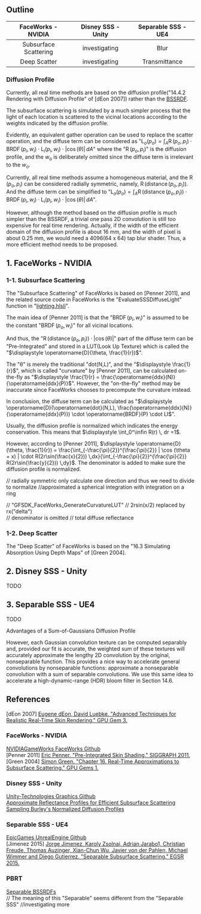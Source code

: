 ## Outline
FaceWorks - NVIDIA | Disney SSS - Unity | Separable SSS - UE4  
:-: | :-: | :-:  
Subsurface Scattering | investigating |  Blur
Deep Scatter | investigating |  Transmittance

### Diffusion Profile  

Currently, all real time methods are based on the diffusion profile("14.4.2 Rendering with Diffusion Profile" of [dEon 2007]) rather than the [BSSRDF](https://www.pbr-book.org/3ed-2018/Color_and_Radiometry/Surface_Reflection#TheBSSRDF).  

The subsurface scattering is simulated by a much simpler process that the light of each location is scattered to the vicinal locations according to the weights indicated by the diffusion profile.  

Evidently, an equivalent gather operation can be used to replace the scatter operation, and the diffuse term can be considered as "$\displaystyle \operatorname{L}_o(p_o) = \int_A \operatorname{R}(p_o, p_i) \cdot \operatorname{BRDF}(p_i, w_i) \cdot \operatorname{L_i}(p_i, w_i) \cdot |\cos(\theta)| \, dA$" where the "$\displaystyle \operatorname{R}(p_o, p_i)$" is the diffusion profile, and the $\displaystyle w_o$ is deliberately omitted since the diffuse term is irrelevant to the $\displaystyle w_o$.  

Currently, all real time methods assume a homogeneous material, and the $\displaystyle \operatorname{R}(p_o, p_i)$ can be considered radially symmetric, namely, $\displaystyle \operatorname{R}(\operatorname{distance}(p_o, p_i))$. And the diffuse term can be simplified to "$\displaystyle \operatorname{L}_o(p_o) = \int_A \operatorname{R}(\operatorname{distance}(p_o, p_i)) \cdot \operatorname{BRDF}(p_i, w_i) \cdot \operatorname{L_i}(p_i, w_i) \cdot |\cos(\theta)| \, dA$".

However, although the method based on the diffusion profile is much simpler than the BSSRDF, a trivial one pass 2D convolution is still too expensive for real time rendering. Actually, if the width of the efficient domain of the diffusion profile is about 16 mm, and the width of pixel is about 0.25 mm, we would need a 4096(64 x 64) tap blur shader. Thus, a more efficient method needs to be proposed.

## 1\. FaceWorks - NVIDIA

### 1-1\. Subsurface Scattering
The "Subsurface Scattering" of FaceWorks is based on \[Penner 2011\], and the related source code in FaceWorks is the "EvaluateSSSDiffuseLight" function in "[lighting.hlsli](https://github.com/NVIDIAGameWorks/FaceWorks/blob/master/samples/d3d11/shaders/lighting.hlsli)".  

The main idea of \[Penner 2011\] is that the "$\displaystyle \operatorname{BRDF}(p_i, w_i)$" is assumed to be the constant "$\displaystyle \operatorname{BRDF}(p_o, w_i)$" for all vicinal locations.  

And thus, the "$\displaystyle \operatorname{R}(\operatorname{distance}(p_o, p_i)) \cdot |\cos(\theta)|$" part of the diffuse term can be "Pre-Integrated" and stored in a LUT(Look Up Texture) which is called the "$\displaystyle \operatorname{D}(\theta, \frac{1}{r})$".   

The "θ" is merely the traditional "dot(N,L)", and the "$\displaystyle \frac{1}{r}$", which is called "curvature" by \[Penner 2011\], can be calculated on-the-fly as "$\displaystyle \frac{1}{r} = \frac{\operatorname{ddx}(N)}{\operatorname{ddx}(P)}$". However, the "on-the-fly" method may be inaccurate since FaceWorks chooses to precompute the curvature instead.  

In conclusion, the diffuse term can be calculated as "$\displaystyle \operatorname{D}(\operatorname{dot}(N,L), \frac{\operatorname{ddx}(N)}{\operatorname{ddx}(P)}) \cdot \operatorname{BRDF}(P) \cdot LI$".
 
Usually, the diffusion profile is normalized which indicates the energy conservation. This means that $\displaystyle \int_0^\infin R(r) \, dr =1$.  

However, according to \[Penner 2011\], $\displaystyle \operatorname{D}(\theta, \frac{1}{r}) = \frac{\int_{-\frac{\pi}{2}}^{\frac{\pi}{2}} | \cos (\theta + x) | \cdot R(2r\sin(\frac{x}{2})) \,dx}{\int_{-\frac{\pi}{2}}^{\frac{\pi}{2}} R(2r\sin(\frac{y}{2})) \,dy}$. The denominator is added to make sure the diffusion profile is normalized.

// radially symmetric only calculate one direction and thus we need to divide to normalize //approximated a spherical integration with integration on a ring

// "GFSDK_FaceWorks_GenerateCurvatureLUT"
// 2rsin(x/2) replaced by rx("delta")  
// denominator is omitted // total diffuse reflectance

### 1-2\. Deep Scatter
The "Deep Scatter" of FaceWorks is based on the "16.3 Simulating Absorption Using Depth Maps" of \[Green 2004\].

## 2\. Disney SSS - Unity  
TODO

## 3\. Separable SSS - UE4  
TODO

Advantages of a Sum-of-Gaussians Diffusion Profile

However, each Gaussian convolution texture can be computed separably and, provided our fit is accurate, the weighted sum of these textures will accurately approximate the lengthy 2D convolution by the original, nonseparable function. This provides a nice way to accelerate general convolutions by nonseparable functions: approximate a nonseparable convolution with a sum of separable convolutions. We use this same idea to accelerate a high-dynamic-range (HDR) bloom filter in Section 14.6.


## References
[dEon 2007] [Eugene dEon, David Luebke. "Advanced Techniques for Realistic Real-Time Skin Rendering." GPU Gem 3.](https://developer.nvidia.com/gpugems/gpugems3/part-iii-rendering/chapter-14-advanced-techniques-realistic-real-time-skin)  


### FaceWorks - NVIDIA  
[NVIDIAGameWorks FaceWorks Github](https://github.com/NVIDIAGameWorks/FaceWorks/blob/master/doc/slides/FaceWorks-Overview-GTC14.pdf)  
\[Penner 2011\] [Eric Penner. "Pre-Integrated Skin Shading." SIGGRAPH 2011.](http://advances.realtimerendering.com/s2011/)  
\[Green 2004\] [Simon Green. "Chapter 16. Real-Time Approximations to Subsurface Scattering." GPU Gems 1.](https://developer.nvidia.com/gpugems/gpugems/part-iii-materials/chapter-16-real-time-approximations-subsurface-scattering)

### Disney SSS - Unity  
[Unity-Technologies Graphics Github ](https://github.com/Unity-Technologies/Graphics/blob/master/com.unity.render-pipelines.high-definition/Runtime/Material/SubsurfaceScattering/SubsurfaceScattering.hlsl)  
[Approximate Reflectance Profiles for Efficient Subsurface Scattering](https://graphics.pixar.com/library/)  
[Sampling Burley's Normalized Diffusion Profiles](https://zero-radiance.github.io/post/sampling-diffusion/)  

### Separable SSS - UE4  
[EpicGames UnrealEngine Github](https://github.com/EpicGames/UnrealEngine/blob/release/Engine/Shaders/Private/SeparableSSS.ush)  
[Jimenez 2015] [Jorge Jimenez, Karoly Zsolnai, Adrian Jarabo1, Christian Freude, Thomas Auzinger, Xian-Chun Wu, Javier von der Pahlen, Michael Wimmer and Diego Gutierrez. "Separable Subsurface Scattering." EGSR 2015.](http://www.iryoku.com/separable-sss/)  

### PBRT  
[Separable BSSRDFs](https://www.pbr-book.org/3ed-2018/Volume_Scattering/The_BSSRDF#SeparableBSSRDFs)  
// The meaning of this "Separable" seems different from the "Separable SSS"  //investigating more